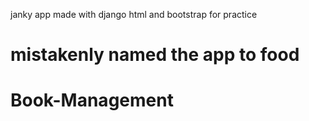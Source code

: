 janky app made with django html and bootstrap for practice
# mistakenly named the app to food
# Book-Management
